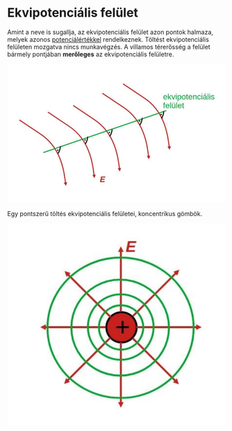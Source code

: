 # Ekvipotenciális felület
Amint a neve is sugallja, az ekvipotenciális felület azon pontok halmaza, melyek azonos [potenciálértékkel](./villamos-potencial.md) rendelkeznek.
Töltést ekvipotenciális felületen mozgatva nincs munkavégzés.
A villamos térerősség a felület bármely pontjában **merőleges** az ekvipotenciális felületre.

![alt text](./img/ekvipotencialis.png)

Egy pontszerű töltés ekvipotenciális felületei, koncentrikus gömbök.

![alt text](./img/gomb-ekvipotencial.png)